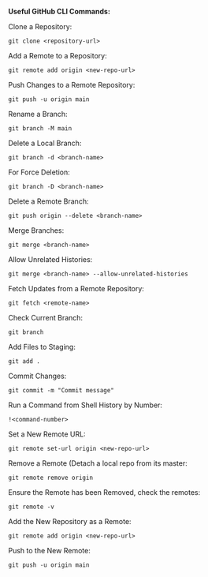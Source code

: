 **Useful GitHub CLI Commands:**

Clone a Repository:

`git clone <repository-url>`

Add a Remote to a Repository:

`git remote add origin <new-repo-url>`

Push Changes to a Remote Repository:

`git push -u origin main`

Rename a Branch:

`git branch -M main`

Delete a Local Branch:

`git branch -d <branch-name>`

For Force Deletion:

`git branch -D <branch-name>`

Delete a Remote Branch:

`git push origin --delete <branch-name>`

Merge Branches:

`git merge <branch-name>`

Allow Unrelated Histories:

`git merge <branch-name> --allow-unrelated-histories`

Fetch Updates from a Remote Repository:

`git fetch <remote-name>`

Check Current Branch:

`git branch`

Add Files to Staging:

`git add .`

Commit Changes:

`git commit -m "Commit message"`

Run a Command from Shell History by Number:

`!<command-number>`

Set a New Remote URL:

`git remote set-url origin <new-repo-url>`

Remove a Remote (Detach a local repo from its master:

`git remote remove origin`

Ensure the Remote has been Removed, check the remotes:

`git remote -v`

Add the New Repository as a Remote:

`git remote add origin <new-repo-url>`

Push to the New Remote:

`git push -u origin main`
